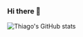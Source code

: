 ### Hi there 👋

![Thiago's GitHub stats](https://github-readme-stats.vercel.app/api?username=Thiago-MM&show_icons=true&theme=merko)


<!--
**Thiago-MM/Thiago-MM** is a ✨ _special_ ✨ repository because its `README.md` (this file) appears on your GitHub profile.

Here are some ideas to get you started:

- 🔭 I’m currently working on ...
- 🌱 I’m currently learning ...
- 👯 I’m looking to collaborate on ...
- 🤔 I’m looking for help with ...
- 💬 Ask me about ...
- 📫 How to reach me: ...
- 😄 Pronouns: ...
- ⚡ Fun fact: ...
-->
